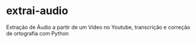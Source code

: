 # extrai-audio
Extração de Áudio a partir de um Vídeo no Youtube, transcrição e correção de ortografia com Python
